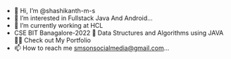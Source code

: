 - 👋 Hi, I’m @shashikanth-m-s
- 👀 I’m interested in Fullstack Java And Android...
- 🔭 I’m currently working at HCL
- CSE BIT Banagalore-2022
🌱 Data Structures and Algorithms using JAVA
👨‍💻 Check out My Portfolio
- 📫 How to reach me  smsonsocialmedia@gmail.com...


<!---
shashikanth-m-s/shashikanth-m-s is a ✨ special ✨ repository because its `README.md` (this file) appears on your GitHub profile.
You can click the Preview link to take a look at your changes.
--->
